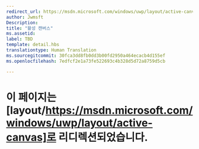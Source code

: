 ```yaml
---
redirect_url: https://msdn.microsoft.com/windows/uwp/layout/active-canvas
author: Jwmsft
Description: 
title: "활성 캔버스"
ms.assetid: 
label: TBD
template: detail.hbs
translationtype: Human Translation
ms.sourcegitcommit: 30fca3dd8fb0dd3b00fd2950a464ecacb4d155ef
ms.openlocfilehash: 7edfcf2e1a73fe522693c4b328d5d72a8759d5cb

---
```


# 이 페이지는 [layout/https://msdn.microsoft.com/windows/uwp/layout/active-canvas]로 리디렉션되었습니다.


<!--HONumber=Aug16_HO3-->


